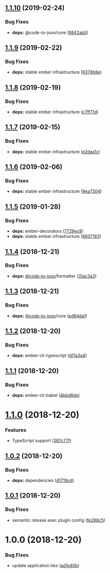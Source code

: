 ## [1.1.10](https://github.com/code-to-json/code-to-json.github.io/compare/v1.1.9...v1.1.10) (2019-02-24)


### Bug Fixes

* **deps:** @code-to-json/core ([9842ab5](https://github.com/code-to-json/code-to-json.github.io/commit/9842ab5))

## [1.1.9](https://github.com/code-to-json/code-to-json.github.io/compare/v1.1.8...v1.1.9) (2019-02-22)


### Bug Fixes

* **deps:** stable ember infrastructure ([6378b8e](https://github.com/code-to-json/code-to-json.github.io/commit/6378b8e))

## [1.1.8](https://github.com/code-to-json/code-to-json.github.io/compare/v1.1.7...v1.1.8) (2019-02-19)


### Bug Fixes

* **deps:** stable ember infrastructure ([c7ff71d](https://github.com/code-to-json/code-to-json.github.io/commit/c7ff71d))

## [1.1.7](https://github.com/code-to-json/code-to-json.github.io/compare/v1.1.6...v1.1.7) (2019-02-15)


### Bug Fixes

* **deps:** stable ember infrastructure ([e2daa1c](https://github.com/code-to-json/code-to-json.github.io/commit/e2daa1c))

## [1.1.6](https://github.com/code-to-json/code-to-json.github.io/compare/v1.1.5...v1.1.6) (2019-02-06)


### Bug Fixes

* **deps:** stable ember infrastructure ([9ea7304](https://github.com/code-to-json/code-to-json.github.io/commit/9ea7304))

## [1.1.5](https://github.com/code-to-json/code-to-json.github.io/compare/v1.1.4...v1.1.5) (2019-01-28)


### Bug Fixes

* **deps:** ember-decorators ([7729ec8](https://github.com/code-to-json/code-to-json.github.io/commit/7729ec8))
* **deps:** stable ember infrastructure ([6607183](https://github.com/code-to-json/code-to-json.github.io/commit/6607183))

## [1.1.4](https://github.com/code-to-json/code-to-json.github.io/compare/v1.1.3...v1.1.4) (2018-12-21)


### Bug Fixes

* **deps:** [@code-to-json](https://github.com/code-to-json)/formatter ([31ac3a3](https://github.com/code-to-json/code-to-json.github.io/commit/31ac3a3))

## [1.1.3](https://github.com/code-to-json/code-to-json.github.io/compare/v1.1.2...v1.1.3) (2018-12-21)


### Bug Fixes

* **deps:** [@code-to-json](https://github.com/code-to-json)/core ([ed84da1](https://github.com/code-to-json/code-to-json.github.io/commit/ed84da1))

## [1.1.2](https://github.com/code-to-json/code-to-json.github.io/compare/v1.1.1...v1.1.2) (2018-12-20)


### Bug Fixes

* **deps:** ember-cli-typescript ([d11a3a4](https://github.com/code-to-json/code-to-json.github.io/commit/d11a3a4))

## [1.1.1](https://github.com/code-to-json/code-to-json.github.io/compare/v1.1.0...v1.1.1) (2018-12-20)


### Bug Fixes

* **deps:** ember-cli-babel ([4bbd8de](https://github.com/code-to-json/code-to-json.github.io/commit/4bbd8de))

# [1.1.0](https://github.com/code-to-json/code-to-json.github.io/compare/v1.0.2...v1.1.0) (2018-12-20)


### Features

* TypeScript support ([387c77f](https://github.com/code-to-json/code-to-json.github.io/commit/387c77f))

## [1.0.2](https://github.com/code-to-json/code-to-json.github.io/compare/v1.0.1...v1.0.2) (2018-12-20)


### Bug Fixes

* **deps:** dependencies ([41719cd](https://github.com/code-to-json/code-to-json.github.io/commit/41719cd))

## [1.0.1](https://github.com/code-to-json/code-to-json.github.io/compare/v1.0.0...v1.0.1) (2018-12-20)


### Bug Fixes

* semantic release exec plugin config ([fe288c5](https://github.com/code-to-json/code-to-json.github.io/commit/fe288c5))

# 1.0.0 (2018-12-20)


### Bug Fixes

* update application.hbs ([ad1e40b](https://github.com/code-to-json/code-to-json.github.io/commit/ad1e40b))
